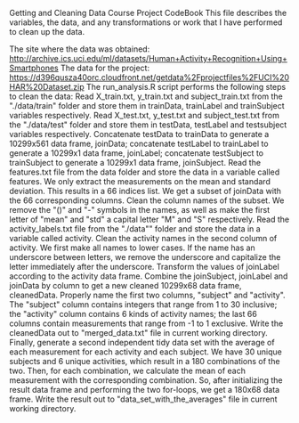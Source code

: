 Getting and Cleaning Data Course Project CodeBook
This file describes the variables, the data, and any transformations or work that I have performed to clean up the data.

The site where the data was obtained:
http://archive.ics.uci.edu/ml/datasets/Human+Activity+Recognition+Using+Smartphones
The data for the project:
https://d396qusza40orc.cloudfront.net/getdata%2Fprojectfiles%2FUCI%20HAR%20Dataset.zip
The run_analysis.R script performs the following steps to clean the data:
Read X_train.txt, y_train.txt and subject_train.txt from the "./data/train" folder and store them in trainData, trainLabel and trainSubject variables respectively.
Read X_test.txt, y_test.txt and subject_test.txt from the "./data/test" folder and store them in testData, testLabel and testsubject variables respectively.
Concatenate testData to trainData to generate a 10299x561 data frame, joinData; concatenate testLabel to trainLabel to generate a 10299x1 data frame, joinLabel; concatenate testSubject to trainSubject to generate a 10299x1 data frame, joinSubject.
Read the features.txt file from the data folder and store the data in a variable called features. We only extract the measurements on the mean and standard deviation. This results in a 66 indices list. We get a subset of joinData with the 66 corresponding columns.
Clean the column names of the subset. We remove the "()" and "-" symbols in the names, as well as make the first letter of "mean" and "std" a capital letter "M" and "S" respectively.
Read the activity_labels.txt file from the "./data"" folder and store the data in a variable called activity.
Clean the activity names in the second column of activity. We first make all names to lower cases. If the name has an underscore between letters, we remove the underscore and capitalize the letter immediately after the underscore.
Transform the values of joinLabel according to the activity data frame.
Combine the joinSubject, joinLabel and joinData by column to get a new cleaned 10299x68 data frame, cleanedData. Properly name the first two columns, "subject" and "activity". The "subject" column contains integers that range from 1 to 30 inclusive; the "activity" column contains 6 kinds of activity names; the last 66 columns contain measurements that range from -1 to 1 exclusive.
Write the cleanedData out to "merged_data.txt" file in current working directory.
Finally, generate a second independent tidy data set with the average of each measurement for each activity and each subject. We have 30 unique subjects and 6 unique activities, which result in a 180 combinations of the two. Then, for each combination, we calculate the mean of each measurement with the corresponding combination. So, after initializing the result data frame and performing the two for-loops, we get a 180x68 data frame.
Write the result out to "data_set_with_the_averages" file in current working directory.
